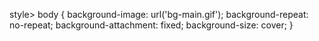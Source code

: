 style>
body {
  background-image: url('bg-main.gif');
  background-repeat: no-repeat;
  background-attachment: fixed;
  background-size: cover;
}
</style>
